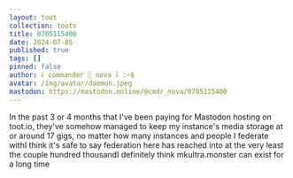 ```yaml
---
layout: toot
collection: toots
title: 0705115400
date: 2024-07-05
published: true
tags: []
pinned: false
author: ⸸ commander ░ nova ⸸ :~$
avatar: /img/avatar/daemon.jpeg
mastodon: https://mastodon.online/@cmdr_nova/0705115400
---
```


In the past 3 or 4 months that I've been paying for Mastodon hosting on toot.io, they've somehow managed to keep my instance's media storage at or around 17 gigs, no matter how many instances and people I federate withI think it's safe to say federation here has reached into at the very least the couple hundred thousandI definitely think mkultra.monster can exist for a long time
